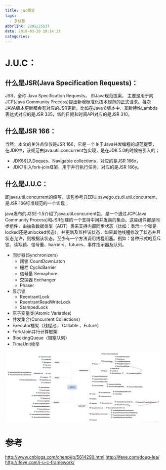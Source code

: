```yaml
---
title: juc概览
tags:
  - 多线程
abbrlink: 2891225637
date: 2018-03-30 10:14:33
categories:
---
```



# J.U.C：

## 什么是JSR(Java Specification Requests)：
JSR，全称 Java Specification Requests， 即Java规范提案， 主要是用于向JCP(Java Community Process)提出新增标准化技术规范的正式请求。每次JAVA版本更新都会有对应的JSR更新，比如在Java 8版本中，其新特性Lambda表达式对应的是JSR 335，新的日期和时间API对应的是JSR 310。

## 什么是JSR 166：
当然，本文的关注点仅仅是JSR 166，它是一个关于Java并发编程的规范提案，在JDK中，该规范由java.util.concurrent包实现，是在JDK 5.0的时候被引入的；

- JDK6引入Deques、Navigable collections，对应的是JSR 166x，
- JDK7引入fork-join框架，用于并行执行任务，对应的是JSR 166y。

## 什么是J.U.C：
即java.util.concurrent的缩写，该包参考自EDU.oswego.cs.dl.util.concurrent，是JSR 166标准规范的一个实现；

java发布的J2SE-1.5介绍了java.util.concurrent包，是一个通过JCP(Java Community Process)和JSR创建的一个支持中间并发类的集合。这些组件都是同步组件，由抽象数据类型（ADT）类来支持内部同步状态（比如：表示一个锁是locked还是unlocked状态），并更新及监控该状态，如果其他线程修改了状态并且状态允许，则根据该状态，至少有一个方法调用线程阻塞。例如：各种形式的互斥锁、读写锁、信号量、barriers、futures、事件指示器及队列。


- 同步器(Synchronizers)
	+ 闭锁 CountDownLatch
	+ 栅栏 CyclicBarrier
	+ 信号量 Semaphore
	+ 交换器 Exchanger
  + Phaser
- 显示锁
	+ ReentrantLock
	+ ReentrantReadWriteLock
	+ StampedLock
- 原子变量类(Atomic Variables)
- 并发集合(Concurrent Collections)
- Executor框架（线程池、 Callable 、Future）
- Fork/Join并行计算框架
- BlockingQueue（阻塞队列）
- TimeUnit枚举


![upload successful](/images/pasted-113.png)

# 参考

http://www.cnblogs.com/chenpi/p/5614290.html
http://ifeve.com/doug-lea/
http://ifeve.com/j-u-c-framework/


